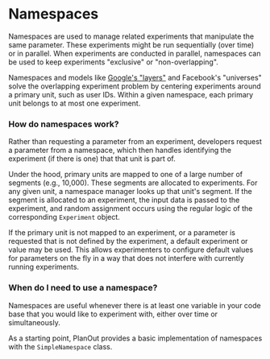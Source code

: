 # Namespaces

Namespaces are used to manage related experiments that manipulate the same parameter. These experiments might be run sequentially (over time) or in parallel. When experiments are conducted in parallel, namespaces can be used to keep experiments "exclusive" or "non-overlapping".


Namespaces and models like [Google's "layers"](http://research.google.com/pubs/pub36500.html) and Facebook's "universes" solve the overlapping experiment problem by centering experiments around a primary unit, such as user IDs.  Within a given namespace, each primary unit belongs to at most one experiment.


### How do namespaces work?
Rather than requesting a parameter from an experiment, developers request a parameter from a namespace, which then handles identifying the experiment (if there is one) that that unit is part of.

Under the hood, primary units are mapped to one of a large number of segments (e.g., 10,000).
These segments are allocated to experiments. For any given unit, a namespace manager looks up that unit's segment. If the segment is allocated to an experiment, the input data is passed to the experiment, and random assignment occurs using the regular logic of the corresponding `Experiment` object.

If the primary unit is not mapped to an experiment, or a parameter is requested that is not defined by the experiment, a default experiment or value may be used.
 This allows experimenters to configure default values for parameters on the fly in a way that does not interfere with currently running experiments.


### When do I need to use a namespace?
Namespaces are useful whenever there is at least one variable in your code base that you would like to experiment with, either over time or simultaneously.

As a starting point, PlanOut provides a basic implementation of namespaces with the `SimpleNamespace` class.
